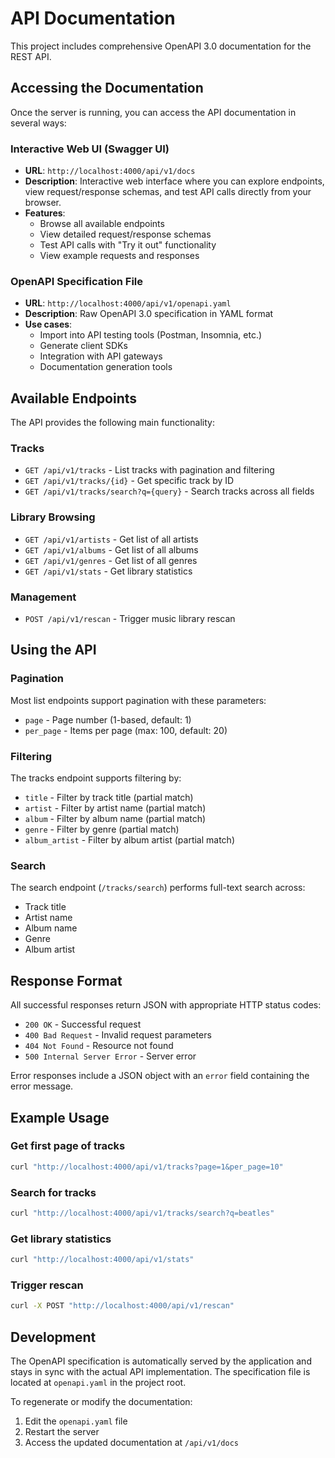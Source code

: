# API Documentation

This project includes comprehensive OpenAPI 3.0 documentation for the REST API.

## Accessing the Documentation

Once the server is running, you can access the API documentation in several ways:

### Interactive Web UI (Swagger UI)
- **URL**: `http://localhost:4000/api/v1/docs`
- **Description**: Interactive web interface where you can explore endpoints, view request/response schemas, and test API calls directly from your browser.
- **Features**:
  - Browse all available endpoints
  - View detailed request/response schemas
  - Test API calls with "Try it out" functionality
  - View example requests and responses

### OpenAPI Specification File
- **URL**: `http://localhost:4000/api/v1/openapi.yaml`
- **Description**: Raw OpenAPI 3.0 specification in YAML format
- **Use cases**:
  - Import into API testing tools (Postman, Insomnia, etc.)
  - Generate client SDKs
  - Integration with API gateways
  - Documentation generation tools

## Available Endpoints

The API provides the following main functionality:

### Tracks
- `GET /api/v1/tracks` - List tracks with pagination and filtering
- `GET /api/v1/tracks/{id}` - Get specific track by ID
- `GET /api/v1/tracks/search?q={query}` - Search tracks across all fields

### Library Browsing
- `GET /api/v1/artists` - Get list of all artists
- `GET /api/v1/albums` - Get list of all albums  
- `GET /api/v1/genres` - Get list of all genres
- `GET /api/v1/stats` - Get library statistics

### Management
- `POST /api/v1/rescan` - Trigger music library rescan

## Using the API

### Pagination
Most list endpoints support pagination with these parameters:
- `page` - Page number (1-based, default: 1)
- `per_page` - Items per page (max: 100, default: 20)

### Filtering
The tracks endpoint supports filtering by:
- `title` - Filter by track title (partial match)
- `artist` - Filter by artist name (partial match)
- `album` - Filter by album name (partial match)
- `genre` - Filter by genre (partial match)
- `album_artist` - Filter by album artist (partial match)

### Search
The search endpoint (`/tracks/search`) performs full-text search across:
- Track title
- Artist name
- Album name
- Genre
- Album artist

## Response Format

All successful responses return JSON with appropriate HTTP status codes:
- `200 OK` - Successful request
- `400 Bad Request` - Invalid request parameters
- `404 Not Found` - Resource not found
- `500 Internal Server Error` - Server error

Error responses include a JSON object with an `error` field containing the error message.

## Example Usage

### Get first page of tracks
```bash
curl "http://localhost:4000/api/v1/tracks?page=1&per_page=10"
```

### Search for tracks
```bash
curl "http://localhost:4000/api/v1/tracks/search?q=beatles"
```

### Get library statistics
```bash
curl "http://localhost:4000/api/v1/stats"
```

### Trigger rescan
```bash
curl -X POST "http://localhost:4000/api/v1/rescan"
```

## Development

The OpenAPI specification is automatically served by the application and stays in sync with the actual API implementation. The specification file is located at `openapi.yaml` in the project root.

To regenerate or modify the documentation:
1. Edit the `openapi.yaml` file
2. Restart the server
3. Access the updated documentation at `/api/v1/docs`
